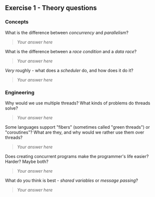 Exercise 1 - Theory questions
-----------------------------

### Concepts

What is the difference between *concurrency* and *parallelism*?
> *Your answer here*


What is the difference between a *race condition* and a *data race*? 
> *Your answer here* 
 
*Very* roughly - what does a *scheduler* do, and how does it do it?
> *Your answer here* 


### Engineering

Why would we use multiple threads? What kinds of problems do threads solve?
> *Your answer here*

Some languages support "fibers" (sometimes called "green threads") or "coroutines"? What are they, and why would we rather use them over threads?
> *Your answer here*

Does creating concurrent programs make the programmer's life easier? Harder? Maybe both?
> *Your answer here*

What do you think is best - *shared variables* or *message passing*?
> *Your answer here*


